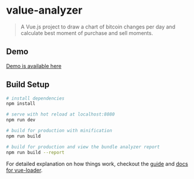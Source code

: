 # value-analyzer

> A Vue.js project to draw a chart of bitcoin changes per day 
 and calculate best moment of purchase and sell moments. 

## Demo

[Demo is available here](https://rawgit.com/tahq69/value-analyzer/master/dist/index.html)

## Build Setup

``` bash
# install dependencies
npm install

# serve with hot reload at localhost:8080
npm run dev

# build for production with minification
npm run build

# build for production and view the bundle analyzer report
npm run build --report
```

For detailed explanation on how things work, checkout the [guide](http://vuejs-templates.github.io/webpack/) and [docs for vue-loader](http://vuejs.github.io/vue-loader).
